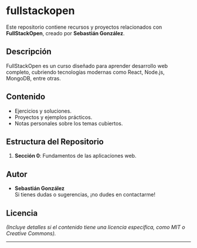 # fullstackopen
 
 Este repositorio contiene recursos y proyectos relacionados con **FullStackOpen**, creado por **Sebastián González**.


## Descripción
FullStackOpen es un curso diseñado para aprender desarrollo web completo, cubriendo tecnologías modernas como React, Node.js, MongoDB, entre otras.

## Contenido
- Ejercicios y soluciones.
- Proyectos y ejemplos prácticos.
- Notas personales sobre los temas cubiertos.

## Estructura del Repositorio
1. **Sección 0**: Fundamentos de las aplicaciones web.

## Autor
- **Sebastián González**  
  Si tienes dudas o sugerencias, ¡no dudes en contactarme!

## Licencia
*(Incluye detalles si el contenido tiene una licencia específica, como MIT o Creative Commons).*

---